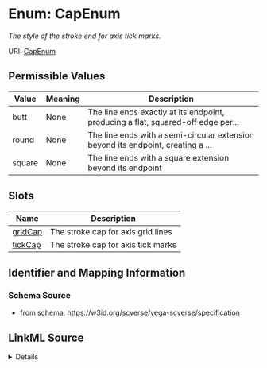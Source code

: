 # Enum: CapEnum 




_The style of the stroke end for axis tick marks._



URI: [CapEnum](CapEnum.md)

## Permissible Values

| Value | Meaning | Description |
| --- | --- | --- |
| butt | None | The line ends exactly at its endpoint, producing a flat, squared-off edge per... |
| round | None | The line ends with a semi-circular extension beyond its endpoint, creating a ... |
| square | None | The line ends with a square extension beyond its endpoint |




## Slots

| Name | Description |
| ---  | --- |
| [gridCap](gridCap.md) | The stroke cap for axis grid lines |
| [tickCap](tickCap.md) | The stroke cap for axis tick marks |






## Identifier and Mapping Information







### Schema Source


* from schema: https://w3id.org/scverse/vega-scverse/specification






## LinkML Source

<details>
```yaml
name: CapEnum
description: The style of the stroke end for axis tick marks.
from_schema: https://w3id.org/scverse/vega-scverse/specification
rank: 1000
permissible_values:
  butt:
    text: butt
    description: "The line ends exactly at its endpoint, producing a flat, squared-off\
      \ edge perpendicular to the path. \nThere is no extension beyond the endpoint."
  round:
    text: round
    description: "The line ends with a semi-circular extension beyond its endpoint,\
      \ creating a rounded cap with a radius equal to \nhalf the line's thickness.\
      \ This softens sharp edges and creates smooth joins."
  square:
    text: square
    description: "The line ends with a square extension beyond its endpoint. It is\
      \ similar to butt but extends the line slightly \npast the endpoint, by half\
      \ the line's thickness, resulting in a squared-off cap that projects outward."

```
</details>
